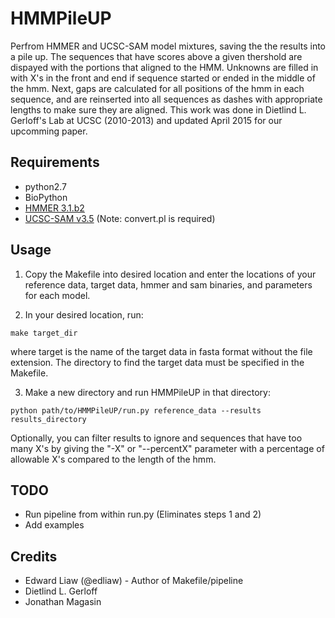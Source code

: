 # HMMPileUP

Perfrom HMMER and UCSC-SAM model mixtures, saving the the results into a pile up. The sequences that have scores above a given thershold are dispayed with the portions that aligned to the HMM. Unknowns are filled in with X's in the front and end if sequence started or ended in the middle of the hmm. Next, gaps are calculated for all positions of the hmm in each sequence, and are reinserted into all sequences as dashes with appropriate lengths to make sure they are aligned. This work was done in Dietlind L. Gerloff's Lab at UCSC (2010-2013) and updated April 2015 for our upcomming paper.

## Requirements
* python2.7
* BioPython
* [HMMER 3.1.b2](http://hmmer.janelia.org/)
* [UCSC-SAM v3.5](https://compbio.soe.ucsc.edu/sam.html) (Note: convert.pl is required)

## Usage
1) Copy the Makefile into desired location and enter the locations of your reference data, target data, hmmer and sam binaries, and parameters for each model.

2) In your desired location, run:

`make target_dir`

where target is the name of the target data in fasta format without the file extension. The directory to find the target data must be specified in the Makefile.

3) Make a new directory and run HMMPileUP in that directory:

`python path/to/HMMPileUP/run.py reference_data --results results_directory`

Optionally, you can filter results to ignore and sequences that have too many X's by giving the "-X" or "--percentX" parameter with a percentage of  allowable X's compared to the length of the hmm.

## TODO
* Run pipeline from within run.py (Eliminates steps 1 and 2)
* Add examples

## Credits
* Edward Liaw (@edliaw) - Author of Makefile/pipeline
* Dietlind L. Gerloff
* Jonathan Magasin
